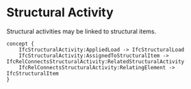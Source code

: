Structural Activity
===================

Structural activities may be linked to structural items.

```
concept {
    IfcStructuralActivity:AppliedLoad -> IfcStructuralLoad
    IfcStructuralActivity:AssignedToStructuralItem -> IfcRelConnectsStructuralActivity:RelatedStructuralActivity
    IfcRelConnectsStructuralActivity:RelatingElement -> IfcStructuralItem
}
```
